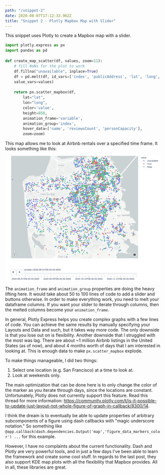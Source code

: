 ```yaml
---
path: "/snippet-2"
date: 2020-08-07T17:12:33.962Z
title: "Snippet 2 - Plotly Mapbox Map with Slider"
---
```


This snippet uses Plotly to create a Mapbox map with a slider. 

```python
import plotly.express as px
import pandas as pd

def create_map_scatter(df, values, zoom=11):
    # fill NaNs for the plot to work
    df.fillna("unavailable", inplace=True)
    df = pd.melt(df, id_vars=['index', 'publicAddress', 'lat', 'long', 'name', 'reviewsCount', 'personCapacity'], 
    value_vars=values)
    
    return px.scatter_mapbox(df, 
        lat="lat", 
        lon="long", 
        color='value',
        height=850,
        animation_frame='variable',
        animation_group='index',
        hover_data=['name', 'reviewsCount', 'personCapacity'],
        zoom=zoom)
```

This map allows me to look at Airbnb rentals over a specified time frame. It looks something like this:

![Airbnb Rentals in SF](airbnb.jpeg)

The `animation_frame` and `animation_group` properties are doing the heavy lifting here. It would take about 50 to 100 lines of code to add a slider and buttons otherwise. In order to make everything work, you need to melt your dataframe columns. If you want your slider to iterate through columns, then the melted columns become your `animation_frame`.

In general, Plotly Express helps you create complex graphs with a few lines of code. You can achieve the same results by manually specifying your Layouts and Data and such, but it takes way more code. The only downside is that you lose out on is flexibility. Another downside that I struggled with the most was lag. There are about ~1 million Airbnb listings in the United States (as of now), and about 4 months worth of days that I am interested in looking at. This is enough data to make `px.scatter_mapbox` explode.

To make things manageable, I did two things:

1. Select one location (e.g. San Francisco) at a time to look at.
2. Look at weekends only.

The main optimization that can be done here is to only change the color of the marker as you iterate through days, since the locations are constant. Unfortunately, Plotly does not currently support this feature. Read this thread for more information: https://community.plotly.com/t/is-it-possible-to-update-just-layout-not-whole-figure-of-graph-in-callback/8300/14.

I think the dream is to eventually be able to update properties of arbitrary subcomponents of a figure using dash callbacks with "magic underscore notation." So something like `@app.callback(dash.dependencies.Output('map','figure_data_markers_color') ...` for this example.

However, I have no complaints about the current functionality. Dash and Plotly are very powerful tools, and in just a few days I've been able to learn the framework and create some cool stuff. In regards to the last post, they also support KDE map plots with all the flexibility that Mapbox provides. All in all, these libraries are great.
